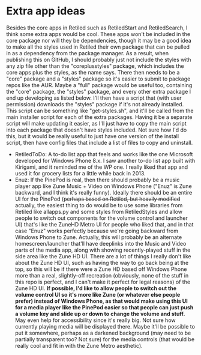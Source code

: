 # Extra app ideas

Besides the core apps in Retiled such as RetiledStart and RetiledSearch, I think some extra apps would be cool. These apps won't be included in the core package nor will they be dependencies, though it may be a good idea to make all the styles used in Retiled their own package that can be pulled in as a dependency from the package manager. As a result, when publishing this on GitHub, I should probably just not include the styles with any zip file other than the "coreplusstyles" package, which includes the core apps plus the styles, as the name says. There then needs to be a "core" package and a "styles" package so it's easier to submit to package repos like the AUR. Maybe a "full" package would be useful too, containing the "core" package, the "styles" package, and every other extra package I end up developing as listed below. I'll then have a script that (with user permission) downloads the "styles" package if it's not already installed. This script can be something like "get-styles.sh", and it'll be called from the main installer script for each of the extra packages. Having it be a separate script will make updating it easier, as I'll just have to copy the main script into each package that doesn't have styles included. Not sure how I'd do this, but it would be really useful to just have one version of the install script, then have config files that include a list of files to copy and uninstall.

- RetiledToDo: A to-do list app that feels and works like the one Microsoft developed for Windows Phone 8.x. I saw another to-do list app built with Kirigami, and it reminded me of the WP one. I really liked that app and used it for grocery lists for a little while back in 2013.
- Enuz: If the PinePod is real, then there should probably be a music player app like Zune Music + Video on Windows Phone ("Enuz" is Zune backward, and I think it's really funny). Ideally there should be an entire UI for the PinePod (~~perhaps based on Retiled, but heavily modified~~ actually, the easiest thing to do would be to use some libraries from Retiled like allapps.py and some styles from RetiledStyles and allow people to switch out components for the volume control and launcher UI) that's like the ZuneHD Metro UI for people who liked that, and in that case "Enuz" works perfectly because we're going backward from Windows Phone to Zune. Actually, this will probably be an alternate homescreen/launcher that'll have deeplinks into the Music and Video parts of the media app, along with showing recently-played stuff in the side area like the Zune HD UI. There are a lot of things I really don't like about the Zune HD UI, such as having the way to go back being at the top, so this will be if there were a Zune HD based off Windows Phone more than a real, slightly-off recreation (obviously, none of the stuff in this repo is perfect, and I can't make it perfect for legal reasons) of the Zune HD UI. **If possible, I'd like to allow people to switch out the volume control UI so it's more like Zune (or whatever else people prefer) instead of Windows Phone, as that would make using this UI for a media player like the PinePod easier so that people can just push a volume key and slide up or down to change the volume and stuff.** May even help for accessibility since it's really big. Not sure how currently playing media will be displayed there. Maybe it'll be possible to put it somewhere, perhaps as a darkened background (may need to be partially transparent too? Not sure) for the media controls (that would be really cool and fit in with the Zune Metro aesthetic).
